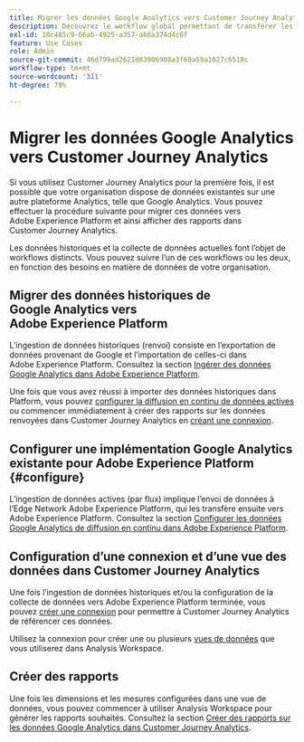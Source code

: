 ```yaml
---
title: Migrer les données Google Analytics vers Customer Journey Analytics
description: Découvrez le workflow global permettant de transférer les données de Google Analytics vers Adobe Experience Platform et d’afficher des rapports dans Customer Journey Analytics.
exl-id: 10c485c9-66ab-4925-a357-a66a374d4c6f
feature: Use Cases
role: Admin
source-git-commit: 46d799ad2621d83906908a3f60a59a1027c6518c
workflow-type: tm+mt
source-wordcount: '311'
ht-degree: 79%

---
```


# Migrer les données Google Analytics vers Customer Journey Analytics

Si vous utilisez Customer Journey Analytics pour la première fois, il est possible que votre organisation dispose de données existantes sur une autre plateforme Analytics, telle que Google Analytics. Vous pouvez effectuer la procédure suivante pour migrer ces données vers Adobe Experience Platform et ainsi afficher des rapports dans Customer Journey Analytics.

Les données historiques et la collecte de données actuelles font l’objet de workflows distincts. Vous pouvez suivre l’un de ces workflows ou les deux, en fonction des besoins en matière de données de votre organisation.

## Migrer des données historiques de Google Analytics vers Adobe Experience Platform

L’ingestion de données historiques (renvoi) consiste en l’exportation de données provenant de Google et l’importation de celles-ci dans Adobe Experience Platform. Consultez la section [Ingérer des données Google Analytics dans Adobe Experience Platform](backfill.md).

Une fois que vous avez réussi à importer des données historiques dans Platform, vous pouvez [configurer la diffusion en continu de données actives](streaming.md) ou commencer immédiatement à créer des rapports sur les données renvoyées dans Customer Journey Analytics en [créant une connexion](/help/connections/create-connection.md).

## Configurer une implémentation Google Analytics existante pour Adobe Experience Platform {#configure}

L’ingestion de données actives (par flux) implique l’envoi de données à l’Edge Network Adobe Experience Platform, qui les transfère ensuite vers Adobe Experience Platform. Consultez la section [Configurer les données Google Analytics de diffusion en continu dans Adobe Experience Platform](streaming.md).

## Configuration d’une connexion et d’une vue des données dans Customer Journey Analytics

Une fois l’ingestion de données historiques et/ou la configuration de la collecte de données vers Adobe Experience Platform terminée, vous pouvez [créer une connexion](/help/connections/create-connection.md) pour permettre à Customer Journey Analytics de référencer ces données.

Utilisez la connexion pour créer une ou plusieurs [vues de données](/help/data-views/create-dataview.md) que vous utiliserez dans Analysis Workspace.

## Créer des rapports

Une fois les dimensions et les mesures configurées dans une vue de données, vous pouvez commencer à utiliser Analysis Workspace pour générer les rapports souhaités. Consultez la section [Créer des rapports sur les données Google Analytics dans Customer Journey Analytics](report.md).
